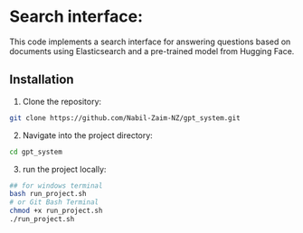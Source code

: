 # Search interface:

This code implements a search interface for answering questions based on documents using Elasticsearch and a pre-trained model from Hugging Face.

## Installation

1. Clone the repository:

```bash
git clone https://github.com/Nabil-Zaim-NZ/gpt_system.git
```

2. Navigate into the project directory:

```bash
cd gpt_system
```

3. run the project locally:

```bash
## for windows terminal
bash run_project.sh
# or Git Bash Terminal
chmod +x run_project.sh
./run_project.sh
```
